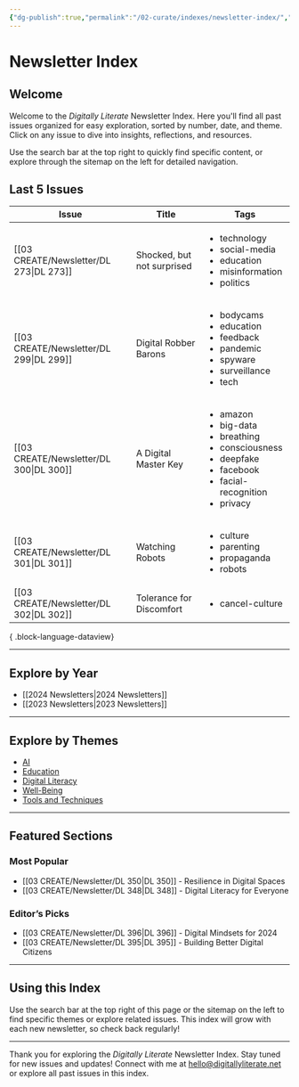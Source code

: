 ```yaml
---
{"dg-publish":true,"permalink":"/02-curate/indexes/newsletter-index/","title":"Newsletter Index","tags":["newsletter","index","digitally-literate"]}
---
```



# Newsletter Index

## Welcome
Welcome to the _Digitally Literate_ Newsletter Index. Here you'll find all past issues organized for easy exploration, sorted by number, date, and theme. Click on any issue to dive into insights, reflections, and resources.

Use the search bar at the top right to quickly find specific content, or explore through the sitemap on the left for detailed navigation.

## Last 5 Issues
| Issue                                      | Title                      | Tags                                                                                                                                                           |
| ------------------------------------------ | -------------------------- | -------------------------------------------------------------------------------------------------------------------------------------------------------------- |
| [[03 CREATE/Newsletter/DL 273\|DL 273]] | Shocked, but not surprised | <ul><li>technology</li><li>social-media</li><li>education</li><li>misinformation</li><li>politics</li></ul>                                                    |
| [[03 CREATE/Newsletter/DL 299\|DL 299]] | Digital Robber Barons      | <ul><li>bodycams</li><li>education</li><li>feedback</li><li>pandemic</li><li>spyware</li><li>surveillance</li><li>tech</li></ul>                               |
| [[03 CREATE/Newsletter/DL 300\|DL 300]] | A Digital Master Key       | <ul><li>amazon</li><li>big-data</li><li>breathing</li><li>consciousness</li><li>deepfake</li><li>facebook</li><li>facial-recognition</li><li>privacy</li></ul> |
| [[03 CREATE/Newsletter/DL 301\|DL 301]] | Watching Robots            | <ul><li>culture</li><li>parenting</li><li>propaganda</li><li>robots</li></ul>                                                                                  |
| [[03 CREATE/Newsletter/DL 302\|DL 302]] | Tolerance for Discomfort   | <ul><li>cancel-culture</li></ul>                                                                                                                               |

{ .block-language-dataview}

---

## Explore by Year

- [[2024 Newsletters\|2024 Newsletters]]
- [[2023 Newsletters\|2023 Newsletters]]

---

## Explore by Themes

- [AI](tag:ai)
- [Education](tag:education)
- [Digital Literacy](tag:digital-literacy)
- [Well-Being](tag:well-being)
- [Tools and Techniques](tag:tools)

---

## Featured Sections

### Most Popular
- [[03 CREATE/Newsletter/DL 350\|DL 350]] - Resilience in Digital Spaces
- [[03 CREATE/Newsletter/DL 348\|DL 348]] - Digital Literacy for Everyone

### Editor’s Picks
- [[03 CREATE/Newsletter/DL 396\|DL 396]] - Digital Mindsets for 2024
- [[03 CREATE/Newsletter/DL 395\|DL 395]] - Building Better Digital Citizens

---

## Using this Index

Use the search bar at the top right of this page or the sitemap on the left to find specific themes or explore related issues. This index will grow with each new newsletter, so check back regularly!

---

Thank you for exploring the _Digitally Literate_ Newsletter Index. Stay tuned for new issues and updates! Connect with me at hello@digitallyliterate.net or explore all past issues in this index.
